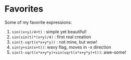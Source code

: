 # Favorites

Some of my favorite expressions:

1. `sin((x+y)/4+t)` : simple yet beautiful!
2. `sin(sin(t)*(x+y)/4)` : first real creation
3. `sin(t-sqrt(x*x+y*y))` : not mine, but wow!
4. `sin(y+sin(x+t))`: wavy flag, moves in -x direction
5. `sin(t-sqrt(x*x+y*y)+sin(sqrt(x*x+y*y)+t))`: awe-some!
